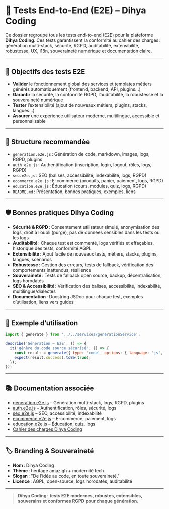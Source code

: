 # 🧪 Tests End-to-End (E2E) – Dihya Coding

Ce dossier regroupe tous les tests end-to-end (E2E) pour la plateforme **Dihya Coding**. Ces tests garantissent la conformité au cahier des charges : génération multi-stack, sécurité, RGPD, auditabilité, extensibilité, robustesse, UX, i18n, souveraineté numérique et documentation claire.

---

## 🚀 Objectifs des tests E2E

- **Valider** le fonctionnement global des services et templates métiers générés automatiquement (frontend, backend, API, plugins…)
- **Garantir** la sécurité, la conformité RGPD, l’auditabilité, la robustesse et la souveraineté numérique
- **Tester** l’extensibilité (ajout de nouveaux métiers, plugins, stacks, langues…)
- **Assurer** une expérience utilisateur moderne, multilingue, accessible et personnalisable

---

## 📁 Structure recommandée

- `generation.e2e.js` : Génération de code, markdown, images, logs, RGPD, plugins
- `auth.e2e.js` : Authentification (inscription, login, logout, rôles, logs, RGPD)
- `seo.e2e.js` : SEO (balises, accessibilité, indexabilité, logs, RGPD)
- `ecommerce.e2e.js` : E-commerce (produits, panier, paiement, logs, RGPD)
- `education.e2e.js` : Éducation (cours, modules, quiz, logs, RGPD)
- `README.md` : Présentation, bonnes pratiques, exemples, liens

---

## 🛡️ Bonnes pratiques Dihya Coding

- **Sécurité & RGPD** : Consentement utilisateur simulé, anonymisation des logs, droit à l’oubli (purge), pas de données sensibles dans les tests ou les logs
- **Auditabilité** : Chaque test est commenté, logs vérifiés et effaçables, historique des tests, conformité AGPL
- **Extensibilité** : Ajout facile de nouveaux tests, métiers, stacks, plugins, langues, scénarios
- **Robustesse** : Gestion des erreurs, tests de fallback, vérification des comportements inattendus, résilience
- **Souveraineté** : Tests de fallback open source, backup, décentralisation, logs horodatés
- **SEO & Accessibilité** : Vérification des balises, accessibilité, indexabilité, multilingue/dialectes
- **Documentation** : Docstring JSDoc pour chaque test, exemples d’utilisation, liens vers guides

---

## 📝 Exemple d’utilisation

```js
import { generate } from '../../services/generationService';

describe('Génération – E2E', () => {
  it('génère du code source sécurisé', () => {
    const result = generate({ type: 'code', options: { language: 'js', content: 'let x = 1;' } });
    expect(result.success).toBe(true);
  });
});
```

---

## 📚 Documentation associée

- [generation.e2e.js](./generation.e2e.js) – Génération multi-stack, logs, RGPD, plugins
- [auth.e2e.js](./auth.e2e.js) – Authentification, rôles, sécurité, logs
- [seo.e2e.js](./seo.e2e.js) – SEO, accessibilité, indexabilité
- [ecommerce.e2e.js](./ecommerce.e2e.js) – E-commerce, paiement, logs
- [education.e2e.js](./education.e2e.js) – Éducation, quiz, logs
- [Cahier des charges Dihya Coding](../../../docs/user_guide/README.md)

---

## 🏷️ Branding & Souveraineté

- **Nom** : Dihya Coding
- **Thème** : héritage amazigh + modernité tech
- **Slogan** : "De l’idée au code, en toute souveraineté."
- **Licence** : AGPL, open-source, logs horodatés, auditabilité

---

> **Dihya Coding : tests E2E modernes, robustes, extensibles, souverains et conformes RGPD pour chaque génération.**